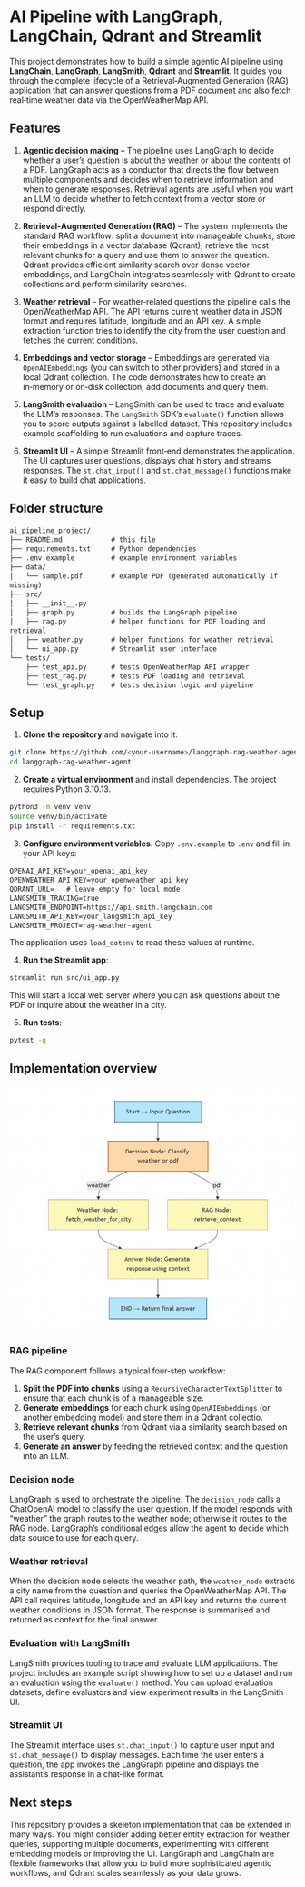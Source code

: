 # AI Pipeline with LangGraph, LangChain, Qdrant and Streamlit

This project demonstrates how to build a simple agentic AI pipeline using **LangChain**, **LangGraph**, **LangSmith**, **Qdrant** and **Streamlit**.  It guides you through the complete lifecycle of a Retrieval‑Augmented Generation (RAG) application that can answer questions from a PDF document and also fetch real‑time weather data via the OpenWeatherMap API.

## Features

1. **Agentic decision making** – The pipeline uses LangGraph to decide whether a user’s question is about the weather or about the contents of a PDF.  LangGraph acts as a conductor that directs the flow between multiple components and decides when to retrieve information and when to generate responses.  Retrieval agents are useful when you want an LLM to decide whether to fetch context from a vector store or respond directly.

2. **Retrieval‑Augmented Generation (RAG)** – The system implements the standard RAG workflow: split a document into manageable chunks, store their embeddings in a vector database (Qdrant), retrieve the most relevant chunks for a query and use them to answer the question.  Qdrant provides efficient similarity search over dense vector embeddings, and LangChain integrates seamlessly with Qdrant to create collections and perform similarity searches.

3. **Weather retrieval** – For weather‑related questions the pipeline calls the OpenWeatherMap API.  The API returns current weather data in JSON format and requires latitude, longitude and an API key.  A simple extraction function tries to identify the city from the user question and fetches the current conditions.

4. **Embeddings and vector storage** – Embeddings are generated via `OpenAIEmbeddings` (you can switch to other providers) and stored in a local Qdrant collection.  The code demonstrates how to create an in‑memory or on‑disk collection, add documents and query them.

5. **LangSmith evaluation** – LangSmith can be used to trace and evaluate the LLM’s responses.  The `LangSmith` SDK’s `evaluate()` function allows you to score outputs against a labelled dataset.  This repository includes example scaffolding to run evaluations and capture traces.

6. **Streamlit UI** – A simple Streamlit front‑end demonstrates the application.  The UI captures user questions, displays chat history and streams responses.  The `st.chat_input()` and `st.chat_message()` functions make it easy to build chat applications.

## Folder structure

```text
ai_pipeline_project/
├── README.md            # this file
├── requirements.txt     # Python dependencies
├── .env.example         # example environment variables
├── data/
│   └── sample.pdf       # example PDF (generated automatically if missing)
├── src/
│   ├── __init__.py
│   ├── graph.py         # builds the LangGraph pipeline
│   ├── rag.py           # helper functions for PDF loading and retrieval
│   ├── weather.py       # helper functions for weather retrieval
│   └── ui_app.py        # Streamlit user interface
└── tests/
    ├── test_api.py      # tests OpenWeatherMap API wrapper
    ├── test_rag.py      # tests PDF loading and retrieval
    └── test_graph.py    # tests decision logic and pipeline
```

## Setup

1. **Clone the repository** and navigate into it:

```bash
git clone https://github.com/<your-username>/langgraph-rag-weather-agent.git
cd langgraph-rag-weather-agent
```

2. **Create a virtual environment** and install dependencies.  The project requires Python 3.10.13.

```bash
python3 -m venv venv
source venv/bin/activate
pip install -r requirements.txt
```

3. **Configure environment variables**.  Copy `.env.example` to `.env` and fill in your API keys:

```env
OPENAI_API_KEY=your_openai_api_key
OPENWEATHER_API_KEY=your_openweather_api_key
QDRANT_URL=   # leave empty for local mode
LANGSMITH_TRACING=true
LANGSMITH_ENDPOINT=https://api.smith.langchain.com
LANGSMITH_API_KEY=your_langsmith_api_key
LANGSMITH_PROJECT=rag-weather-agent
```

The application uses `load_dotenv` to read these values at runtime.

4. **Run the Streamlit app**:

```bash
streamlit run src/ui_app.py
```

This will start a local web server where you can ask questions about the PDF or inquire about the weather in a city.

5. **Run tests**:

```bash
pytest -q
```

## Implementation overview

![langgraph-rag-weather-agent-Diagram](./images/Screenshot%202025-10-20%20214852.png)

### RAG pipeline

The RAG component follows a typical four‑step workflow:

1. **Split the PDF into chunks** using a `RecursiveCharacterTextSplitter` to ensure that each chunk is of a manageable size.
2. **Generate embeddings** for each chunk using `OpenAIEmbeddings` (or another embedding model) and store them in a Qdrant collectio.
3. **Retrieve relevant chunks** from Qdrant via a similarity search based on the user’s query.
4. **Generate an answer** by feeding the retrieved context and the question into an LLM.

### Decision node

LangGraph is used to orchestrate the pipeline.  The `decision_node` calls a ChatOpenAI model to classify the user question.  If the model responds with “weather” the graph routes to the weather node; otherwise it routes to the RAG node.  LangGraph’s conditional edges allow the agent to decide which data source to use for each query.

### Weather retrieval

When the decision node selects the weather path, the `weather_node` extracts a city name from the question and queries the OpenWeatherMap API.  The API call requires latitude, longitude and an API key and returns the current weather conditions in JSON format.  The response is summarised and returned as context for the final answer.

### Evaluation with LangSmith

LangSmith provides tooling to trace and evaluate LLM applications.  The project includes an example script showing how to set up a dataset and run an evaluation using the `evaluate()` method.  You can upload evaluation datasets, define evaluators and view experiment results in the LangSmith UI.

### Streamlit UI

The Streamlit interface uses `st.chat_input()` to capture user input and `st.chat_message()` to display messages.  Each time the user enters a question, the app invokes the LangGraph pipeline and displays the assistant’s response in a chat‑like format.

## Next steps

This repository provides a skeleton implementation that can be extended in many ways.  You might consider adding better entity extraction for weather queries, supporting multiple documents, experimenting with different embedding models or improving the UI.  LangGraph and LangChain are flexible frameworks that allow you to build more sophisticated agentic workflows, and Qdrant scales seamlessly as your data grows.